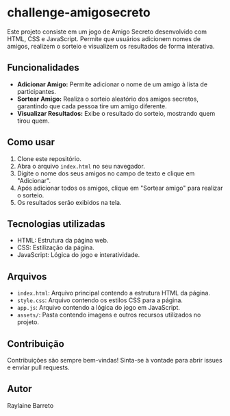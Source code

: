 # challenge-amigosecreto
Este projeto consiste em um jogo de Amigo Secreto desenvolvido com HTML, CSS e JavaScript. Permite que usuários adicionem nomes de amigos, realizem o sorteio e visualizem os resultados de forma interativa.

## Funcionalidades

*   **Adicionar Amigo:** Permite adicionar o nome de um amigo à lista de participantes.
*   **Sortear Amigo:** Realiza o sorteio aleatório dos amigos secretos, garantindo que cada pessoa tire um amigo diferente.
*   **Visualizar Resultados:** Exibe o resultado do sorteio, mostrando quem tirou quem.

## Como usar

1.  Clone este repositório.
2.  Abra o arquivo `index.html` no seu navegador.
3.  Digite o nome dos seus amigos no campo de texto e clique em "Adicionar".
4.  Após adicionar todos os amigos, clique em "Sortear amigo" para realizar o sorteio.
5.  Os resultados serão exibidos na tela.

## Tecnologias utilizadas

*   HTML: Estrutura da página web.
*   CSS: Estilização da página.
*   JavaScript: Lógica do jogo e interatividade.

## Arquivos

*   `index.html`: Arquivo principal contendo a estrutura HTML da página.
*   `style.css`: Arquivo contendo os estilos CSS para a página.
*   `app.js`: Arquivo contendo a lógica do jogo em JavaScript.
*   `assets/`: Pasta contendo imagens e outros recursos utilizados no projeto.

## Contribuição

Contribuições são sempre bem-vindas! Sinta-se à vontade para abrir issues e enviar pull requests.


## Autor

Raylaine Barreto

